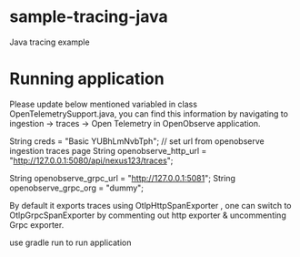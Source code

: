 # sample-tracing-java
Java tracing example 

# Running application
Please update below mentioned variabled in class OpenTelemetrySupport.java, you can find this information by navigating to ingestion -> traces -> Open Telemetry in OpenObserve application.

String creds = "Basic YUBhLmNvbTph";
// set url from openobserve ingestion traces page
String openobserve_http_url = "http://127.0.0.1:5080/api/nexus123/traces";

String openobserve_grpc_url = "http://127.0.0.1:5081";
String openobserve_grpc_org = "dummy";

By default it exports traces using OtlpHttpSpanExporter , one can switch to OtlpGrpcSpanExporter by commenting out http exporter & uncommenting Grpc exporter.

use gradle run to run application
